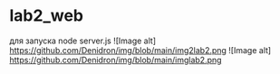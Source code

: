 # lab2_web
для запуска node server.js
![Image alt] https://github.com/Denidron/img/blob/main/img2lab2.png
![Image alt] https://github.com/Denidron/img/blob/main/imglab2.png

